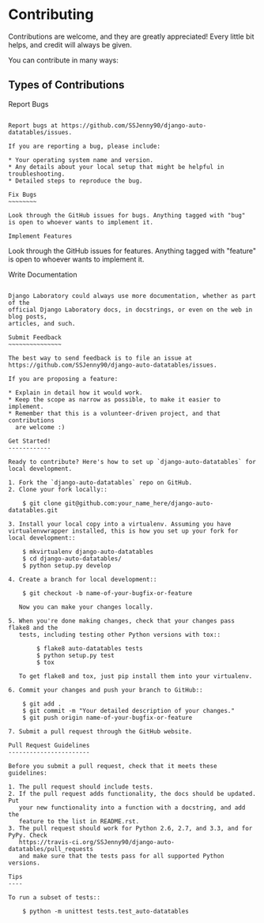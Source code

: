 # Contributing

Contributions are welcome, and they are greatly appreciated! Every
little bit helps, and credit will always be given. 

You can contribute in many ways:

Types of Contributions
----------------------

Report Bugs
~~~~~~~~~~~

Report bugs at https://github.com/SSJenny90/django-auto-datatables/issues.

If you are reporting a bug, please include:

* Your operating system name and version.
* Any details about your local setup that might be helpful in troubleshooting.
* Detailed steps to reproduce the bug.

Fix Bugs
~~~~~~~~

Look through the GitHub issues for bugs. Anything tagged with "bug"
is open to whoever wants to implement it.

Implement Features
~~~~~~~~~~~~~~~~~~

Look through the GitHub issues for features. Anything tagged with "feature"
is open to whoever wants to implement it.

Write Documentation
~~~~~~~~~~~~~~~~~~~

Django Laboratory could always use more documentation, whether as part of the 
official Django Laboratory docs, in docstrings, or even on the web in blog posts,
articles, and such.

Submit Feedback
~~~~~~~~~~~~~~~

The best way to send feedback is to file an issue at https://github.com/SSJenny90/django-auto-datatables/issues.

If you are proposing a feature:

* Explain in detail how it would work.
* Keep the scope as narrow as possible, to make it easier to implement.
* Remember that this is a volunteer-driven project, and that contributions
  are welcome :)

Get Started!
------------

Ready to contribute? Here's how to set up `django-auto-datatables` for local development.

1. Fork the `django-auto-datatables` repo on GitHub.
2. Clone your fork locally::

    $ git clone git@github.com:your_name_here/django-auto-datatables.git

3. Install your local copy into a virtualenv. Assuming you have virtualenvwrapper installed, this is how you set up your fork for local development::

    $ mkvirtualenv django-auto-datatables
    $ cd django-auto-datatables/
    $ python setup.py develop

4. Create a branch for local development::

    $ git checkout -b name-of-your-bugfix-or-feature

   Now you can make your changes locally.

5. When you're done making changes, check that your changes pass flake8 and the
   tests, including testing other Python versions with tox::

        $ flake8 auto-datatables tests
        $ python setup.py test
        $ tox

   To get flake8 and tox, just pip install them into your virtualenv. 

6. Commit your changes and push your branch to GitHub::

    $ git add .
    $ git commit -m "Your detailed description of your changes."
    $ git push origin name-of-your-bugfix-or-feature

7. Submit a pull request through the GitHub website.

Pull Request Guidelines
-----------------------

Before you submit a pull request, check that it meets these guidelines:

1. The pull request should include tests.
2. If the pull request adds functionality, the docs should be updated. Put
   your new functionality into a function with a docstring, and add the
   feature to the list in README.rst.
3. The pull request should work for Python 2.6, 2.7, and 3.3, and for PyPy. Check 
   https://travis-ci.org/SSJenny90/django-auto-datatables/pull_requests
   and make sure that the tests pass for all supported Python versions.

Tips
----

To run a subset of tests::

    $ python -m unittest tests.test_auto-datatables

